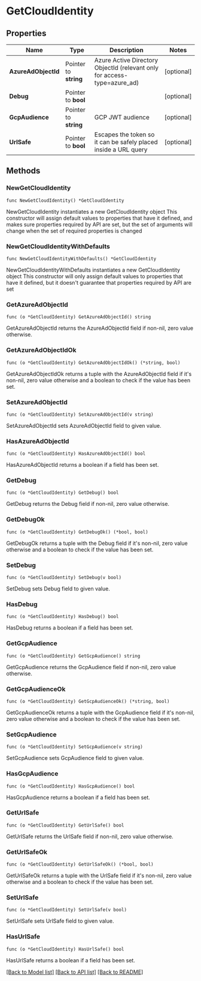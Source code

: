 # GetCloudIdentity

## Properties

Name | Type | Description | Notes
------------ | ------------- | ------------- | -------------
**AzureAdObjectId** | Pointer to **string** | Azure Active Directory ObjectId (relevant only for access-type&#x3D;azure_ad) | [optional] 
**Debug** | Pointer to **bool** |  | [optional] 
**GcpAudience** | Pointer to **string** | GCP JWT audience | [optional] 
**UrlSafe** | Pointer to **bool** | Escapes the token so it can be safely placed inside a URL query | [optional] 

## Methods

### NewGetCloudIdentity

`func NewGetCloudIdentity() *GetCloudIdentity`

NewGetCloudIdentity instantiates a new GetCloudIdentity object
This constructor will assign default values to properties that have it defined,
and makes sure properties required by API are set, but the set of arguments
will change when the set of required properties is changed

### NewGetCloudIdentityWithDefaults

`func NewGetCloudIdentityWithDefaults() *GetCloudIdentity`

NewGetCloudIdentityWithDefaults instantiates a new GetCloudIdentity object
This constructor will only assign default values to properties that have it defined,
but it doesn't guarantee that properties required by API are set

### GetAzureAdObjectId

`func (o *GetCloudIdentity) GetAzureAdObjectId() string`

GetAzureAdObjectId returns the AzureAdObjectId field if non-nil, zero value otherwise.

### GetAzureAdObjectIdOk

`func (o *GetCloudIdentity) GetAzureAdObjectIdOk() (*string, bool)`

GetAzureAdObjectIdOk returns a tuple with the AzureAdObjectId field if it's non-nil, zero value otherwise
and a boolean to check if the value has been set.

### SetAzureAdObjectId

`func (o *GetCloudIdentity) SetAzureAdObjectId(v string)`

SetAzureAdObjectId sets AzureAdObjectId field to given value.

### HasAzureAdObjectId

`func (o *GetCloudIdentity) HasAzureAdObjectId() bool`

HasAzureAdObjectId returns a boolean if a field has been set.

### GetDebug

`func (o *GetCloudIdentity) GetDebug() bool`

GetDebug returns the Debug field if non-nil, zero value otherwise.

### GetDebugOk

`func (o *GetCloudIdentity) GetDebugOk() (*bool, bool)`

GetDebugOk returns a tuple with the Debug field if it's non-nil, zero value otherwise
and a boolean to check if the value has been set.

### SetDebug

`func (o *GetCloudIdentity) SetDebug(v bool)`

SetDebug sets Debug field to given value.

### HasDebug

`func (o *GetCloudIdentity) HasDebug() bool`

HasDebug returns a boolean if a field has been set.

### GetGcpAudience

`func (o *GetCloudIdentity) GetGcpAudience() string`

GetGcpAudience returns the GcpAudience field if non-nil, zero value otherwise.

### GetGcpAudienceOk

`func (o *GetCloudIdentity) GetGcpAudienceOk() (*string, bool)`

GetGcpAudienceOk returns a tuple with the GcpAudience field if it's non-nil, zero value otherwise
and a boolean to check if the value has been set.

### SetGcpAudience

`func (o *GetCloudIdentity) SetGcpAudience(v string)`

SetGcpAudience sets GcpAudience field to given value.

### HasGcpAudience

`func (o *GetCloudIdentity) HasGcpAudience() bool`

HasGcpAudience returns a boolean if a field has been set.

### GetUrlSafe

`func (o *GetCloudIdentity) GetUrlSafe() bool`

GetUrlSafe returns the UrlSafe field if non-nil, zero value otherwise.

### GetUrlSafeOk

`func (o *GetCloudIdentity) GetUrlSafeOk() (*bool, bool)`

GetUrlSafeOk returns a tuple with the UrlSafe field if it's non-nil, zero value otherwise
and a boolean to check if the value has been set.

### SetUrlSafe

`func (o *GetCloudIdentity) SetUrlSafe(v bool)`

SetUrlSafe sets UrlSafe field to given value.

### HasUrlSafe

`func (o *GetCloudIdentity) HasUrlSafe() bool`

HasUrlSafe returns a boolean if a field has been set.


[[Back to Model list]](../README.md#documentation-for-models) [[Back to API list]](../README.md#documentation-for-api-endpoints) [[Back to README]](../README.md)


